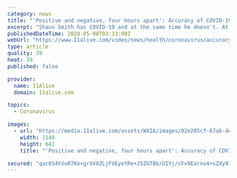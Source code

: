```yaml
---
category: news
title: "'Positive and negative, four hours apart': Accuracy of COVID-19 testing in question"
excerpt: "Shaun Smith has COVID-19 and at the same time he doesn't. At least that's what the tests show."
publishedDateTime: 2020-05-08T03:33:00Z
webUrl: "https://www.11alive.com/video/news/health/coronavirus/accuracy-of-covid-19-testing-in-question/85-544c0d5f-c203-4eb6-80c2-23d62dc17a83"
type: article
quality: 39
heat: 39
published: false

provider:
  name: 11Alive
  domain: 11alive.com

topics:
  - Coronavirus

images:
  - url: "https://media.11alive.com/assets/WXIA/images/02e285cf-67ab-4e1e-8b36-be8681fb55a0/02e285cf-67ab-4e1e-8b36-be8681fb55a0_1140x641.jpg"
    width: 1140
    height: 641
    title: "'Positive and negative, four hours apart': Accuracy of COVID-19 testing in question"

secured: "qac6S4tVu07Ke+grXV8ZLjFVEyetRe+J5ZGT8b/UIYj/cFv9Earnv4+xZXy97pW6Tw8KBYR1jVfCL3GC1Ob/tiIZp/ankxAcaLBkdmJKTk9QPhBHHlhWzMHRamE7NEkj6sI9i4rTLLGvVxfjMzX0inzzgV4ch0SUgcWcuV6Lk5WoYOPwU+6XsbHQ3EDRKon3Th6jTmvert/qapH7+cHOKSdV4Rh9X9yN0t/pvQKpTELxpK+VD7SH2mkgBcl9MgYpNxrPXQnmMH4EfNbOQvxmH6W0bbq6FcUx0ixoT3UI/7wJHT+pvgHjgZrgyJoZ+tPbsqiGBLRAxJtHEYeOSfnXTa2UnbyeP3XzKRKSnzr4nSA97QOL1MVSuWQGxRy9FnIKH+hbzXHC/LWPA8nfOh+BYUaXViu6fki4e2NFmjwkf1AK3dLwDWUBXfo3x77fv6VAHcmRYu585SMs7UkXYtz9DJgFZA3rqVjJBkhjTj8dNww=;vFvttEvf2fKt3Tehuw3unw=="
---
```


